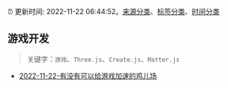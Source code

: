 :alarm_clock: 更新时间: 2022-11-22 06:44:52。[来源分类](../README.md)、[标签分类](../TAGS.md)、[时间分类](../TIMELINE.md)

## 游戏开发


> 关键字：`游戏`、`Three.js`、`Create.js`、`Matter.js`



- [2022-11-22-有没有可以给游戏加速的鸡儿场](https://www.v2ex.com/t/897066) 